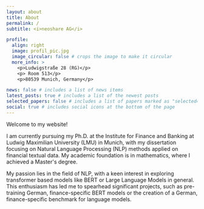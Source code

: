 ```yaml
---
layout: about
title: About
permalink: /
subtitle: <i>neoshare AG</i>

profile:
  align: right
  image: profil_pic.jpg
  image_circular: false # crops the image to make it circular
  more_info: >
    <p>Ludwigstraße 28 (RG)</p>
    <p> Room 513</p>
    <p>80539 Munich, Germany</p>

news: false # includes a list of news items
latest_posts: true # includes a list of the newest posts
selected_papers: false # includes a list of papers marked as "selected={true}"
social: true # includes social icons at the bottom of the page
---
```

Welcome to my website!

I am currently pursuing my Ph.D. at the Institute for Finance and Banking at Ludwig Maximilian University (LMU) in Munich, with my dissertation focusing on Natural Language Processing (NLP) methods applied on financial textual data. My academic foundation is in mathematics, where I achieved a Master's degree.

My passion lies in the field of NLP, with a keen interest in exploring transformer based models like BERT or Large Language Models in general. This enthusiasm has led me to spearhead significant projects, such as pre-training German, finance-specific BERT models or the creation of a German, finance-specific benchmark for language models.

